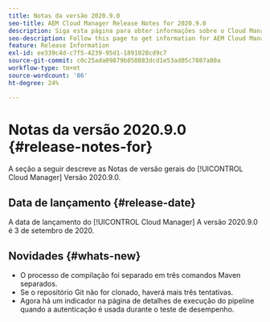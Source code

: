 ```yaml
---
title: Notas da versão 2020.9.0
seo-title: AEM Cloud Manager Release Notes for 2020.9.0
description: Siga esta página para obter informações sobre o Cloud Manager versão 2020.9.0
seo-description: Follow this page to get information for AEM Cloud Manager Release 2020.9.0
feature: Release Information
exl-id: ee339c4d-c7f5-4239-95d1-1891028cd9c7
source-git-commit: c0c25ada09879b850883dcd1e53ad05c7087a80a
workflow-type: tm+mt
source-wordcount: '86'
ht-degree: 24%

---
```


# Notas da versão 2020.9.0 {#release-notes-for}

A seção a seguir descreve as Notas de versão gerais do [!UICONTROL Cloud Manager] Versão 2020.9.0.

## Data de lançamento {#release-date}

A data de lançamento do [!UICONTROL Cloud Manager] A versão 2020.9.0 é 3 de setembro de 2020.

## Novidades {#whats-new}

* O processo de compilação foi separado em três comandos Maven separados.
* Se o repositório Git não for clonado, haverá mais três tentativas.
* Agora há um indicador na página de detalhes de execução do pipeline quando a autenticação é usada durante o teste de desempenho.
